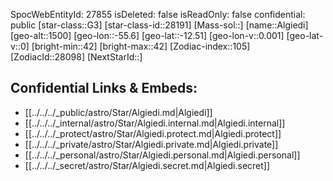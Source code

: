﻿---
location: [-12.51,55.6,1500]
type: Star
tags:
- astro/Star

---
SpocWebEntityId: 27855
isDeleted: false
isReadOnly: false
confidential: public
[star-class::G3]
[star-class-id::28191]
[Mass-sol::]
[name::Algiedi]
[geo-alt::1500]
[geo-lon::-55.6]
[geo-lat::-12.51]
[geo-lon-v::0.001]
[geo-lat-v::0]
[bright-min::42]
[bright-max::42]
[Zodiac-index::105]
[ZodiacId::28098]
[NextStarId::]



## Confidential Links & Embeds: 
- [[../../../_public/astro/Star/Algiedi.md|Algiedi]] 
- [[../../../_internal/astro/Star/Algiedi.internal.md|Algiedi.internal]] 
- [[../../../_protect/astro/Star/Algiedi.protect.md|Algiedi.protect]] 
- [[../../../_private/astro/Star/Algiedi.private.md|Algiedi.private]] 
- [[../../../_personal/astro/Star/Algiedi.personal.md|Algiedi.personal]] 
- [[../../../_secret/astro/Star/Algiedi.secret.md|Algiedi.secret]]

